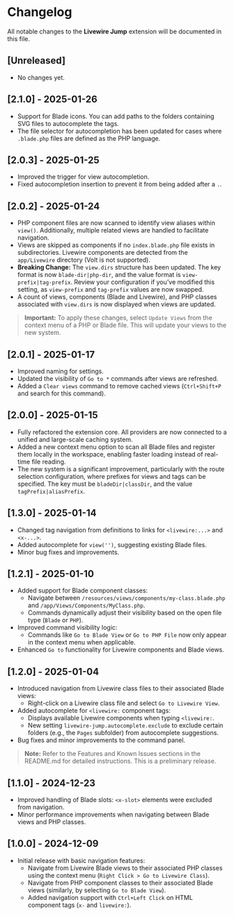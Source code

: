 # Changelog

All notable changes to the **Livewire Jump** extension will be documented in this file.

## [Unreleased]

- No changes yet.

## [2.1.0] - 2025-01-26

- Support for Blade icons. You can add paths to the folders containing SVG files to autocomplete the tags.  
- The file selector for autocompletion has been updated for cases where `.blade.php` files are defined as the PHP language.

## [2.0.3] - 2025-01-25

- Improved the trigger for view autocompletion.  
- Fixed autocompletion insertion to prevent it from being added after a `.`.

## [2.0.2] - 2025-01-24

- PHP component files are now scanned to identify view aliases within `view()`. Additionally, multiple related views are handled to facilitate navigation.
- Views are skipped as components if no `index.blade.php` file exists in subdirectories. Livewire components are detected from the `app/Livewire` directory (Volt is not supported).
- **Breaking Change:** The `view.dirs` structure has been updated. The key format is now `blade-dir|php-dir`, and the value format is `view-prefix|tag-prefix`. Review your configuration if you’ve modified this setting, as `view-prefix` and `tag-prefix` values are now swapped.
- A count of views, components (Blade and Livewire), and PHP classes associated with `view.dirs` is now displayed when views are updated.

> **Important:** To apply these changes, select `Update Views` from the context menu of a PHP or Blade file. This will update your views to the new system.

## [2.0.1] - 2025-01-17

- Improved naming for settings.
- Updated the visibility of `Go to *` commands after views are refreshed.
- Added a `Clear views` command to remove cached views (`Ctrl+Shift+P` and search for this command).

## [2.0.0] - 2025-01-15

- Fully refactored the extension core. All providers are now connected to a unified and large-scale caching system.
- Added a new context menu option to scan all Blade files and register them locally in the workspace, enabling faster loading instead of real-time file reading.
- The new system is a significant improvement, particularly with the route selection configuration, where prefixes for views and tags can be specified. The key must be `bladeDir|classDir`, and the value `tagPrefix|aliasPrefix`.

## [1.3.0] - 2025-01-14

- Changed tag navigation from definitions to links for `<livewire:...>` and `<x-...>`.
- Added autocomplete for `view('')`, suggesting existing Blade files.
- Minor bug fixes and improvements.

## [1.2.1] - 2025-01-10

- Added support for Blade component classes:
  - Navigate between `/resources/views/components/my-class.blade.php` and `/app/Views/Components/MyClass.php`.
  - Commands dynamically adjust their visibility based on the open file type (`Blade` or `PHP`).
- Improved command visibility logic:
  - Commands like `Go to Blade View` or `Go to PHP File` now only appear in the context menu when applicable.
- Enhanced `Go to` functionality for Livewire components and Blade views.

## [1.2.0] - 2025-01-04

- Introduced navigation from Livewire class files to their associated Blade views:
  - Right-click on a Livewire class file and select `Go to Livewire View`.
- Added autocomplete for `<livewire:` component tags:
  - Displays available Livewire components when typing `<livewire:`.
  - New setting `livewire-jump.autocomplete.exclude` to exclude certain folders (e.g., the `Pages` subfolder) from autocomplete suggestions.
- Bug fixes and minor improvements to the command panel.

> **Note:** Refer to the Features and Known Issues sections in the README.md for detailed instructions. This is a preliminary release.

## [1.1.0] - 2024-12-23

- Improved handling of Blade slots: `<x-slot>` elements were excluded from navigation.
- Minor performance improvements when navigating between Blade views and PHP classes.

## [1.0.0] - 2024-12-09

- Initial release with basic navigation features:
  - Navigate from Livewire Blade views to their associated PHP classes using the context menu (`Right Click > Go to Livewire Class`).
  - Navigate from PHP component classes to their associated Blade views (similarly, by selecting `Go to Blade View`).
  - Added navigation support with `Ctrl+Left Click` on HTML component tags (`x-` and `livewire:`).